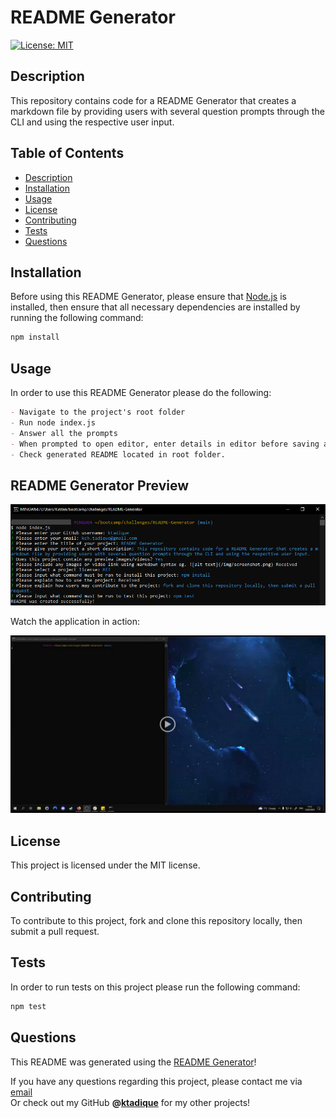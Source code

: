 # README Generator

[![License: MIT](https://img.shields.io/badge/License-MIT-yellow.svg)](https://opensource.org/licenses/MIT)

## Description

This repository contains code for a README Generator that creates a markdown file by providing users with several question prompts through the CLI and using the respective user input.

## Table of Contents

- [Description](#description)
- [Installation](#installation)
- [Usage](#usage)
- [License](#license)
- [Contributing](#contributing)
- [Tests](#tests)
- [Questions](#questions)

## Installation

Before using this README Generator, please ensure that [Node.js](https://nodejs.org/en/) is installed,
then ensure that all necessary dependencies are installed by running the following command:

```bash
npm install
```

## Usage

In order to use this README Generator please do the following:

```md
- Navigate to the project's root folder
- Run node index.js
- Answer all the prompts
- When prompted to open editor, enter details in editor before saving and closing.
- Check generated README located in root folder.
```

## README Generator Preview

![README Generator Preview](./img/Screenshot.png)

Watch the application in action:

[![README Generator Video](./img/Screenshot2.png)](https://drive.google.com/file/d/1jqL0iPFNrpwGU1QurGlTX60dDKyEm2Em/view?usp=sharing)

## License

This project is licensed under the MIT license.

## Contributing

To contribute to this project, fork and clone this repository locally, then submit a pull request.

## Tests

In order to run tests on this project please run the following command:

```bash
npm test
```

## Questions

This README was generated using the [README Generator](https://github.com/ktadique/README-Generator)!

If you have any questions regarding this project, please contact me via [email](mailto:kch.tadique@gmail.com)<br>
Or check out my GitHub **@[ktadique](https://github.com/ktadique)** for my other projects!
